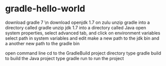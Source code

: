 # gradle-hello-world
download gradle 7 \n
download openjdk 1.7 on zulu
unzip gradle into a directory called gradle
unzip jdk 1.7 into a directory called Java
open system properties, select advanced tab, and click on environment variables
select path in system variables and edit 
make a new path to the jdk bin and a another new path to the gradle bin

open command line
cd to the GradleBuild project directory
type gradle build to build the Java project
type gradle run to run the project
